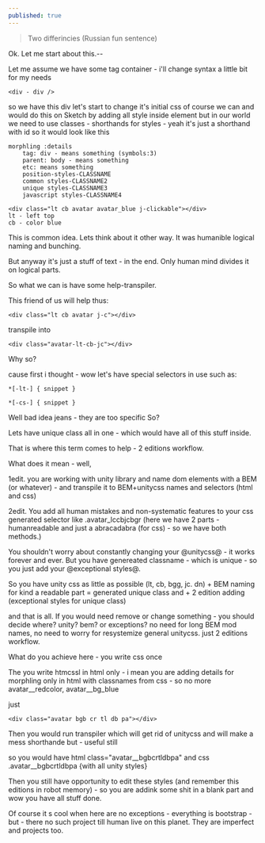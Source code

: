 ```yaml
---
published: true
---
```

> Two differincies (Russian fun sentence)

Ok. Let me start about this.--

Let me assume we have some tag container - i'll change syntax a little bit for my needs

`<div - div />`

so we have this div
let's start to change it's initial css
of course we can and would do this on Sketch by adding all style inside element 
but in our world we need to use classes - shorthands for styles - yeah it's just a shorthand with id
so
it would look like this
```
morphling :details
	tag: div - means something (symbols:3)
    parent: body - means something
    etc: means something
	position-styles-CLASSNAME
    common styles-CLASSNAME2
    unique styles-CLASSNAME3
    javascript styles-CLASSNAME4
```

```
<div class="lt cb avatar avatar_blue j-clickable"></div>
lt - left top
cb - color blue
```
    
This is common idea.
Lets think about it other way.
It was humanible logical naming and bunching.

But anyway it's just a stuff of text - in the end. Only human mind divides it on logical parts.

So what we can is have some help-transpiler.

This friend of us will help thus:

``<div class="lt cb avatar j-c"></div>``

transpile into

`<div class="avatar-lt-cb-jc"></div>`

Why so?

cause first i thought - wow let's have special selectors in use such as:
	
    *[-lt-] { snippet }
    
    *[-cs-] { snippet }
    
Well bad idea jeans - they are too specific
So?

Lets have unique class all in one - which would have all of this stuff inside.

That is where this term comes to help - 2 editions workflow.

What does it mean - well, 

1edit. you are working with unity library and name dom elements with a BEM (or whatever) - and transpile it to BEM+unitycss names and selectors (html and css)

2edit. You add all human mistakes and non-systematic features to your css generated selector like .avatar_lccbjcbgr (here we have 2 parts - humanreadable and just a abracadabra (for css) - so we have both methods.)

You shouldn't worry about constantly changing your @unitycss@ - it works forever and ever. But you have genereated classname - which is unique - so you just add your @exceptional styles@.

So you have
unity css as little as possible (lt, cb, bgg, jc. dn)
+
BEM naming for kind a readable part
= generated unique class 
and + 2 edition adding (exceptional styles for unique class)

and that is all.
If you would need remove or change something - you should decide where? unity? bem? or exceptions?
no need for long BEM mod names, no need to worry for resystemize general unitycss. just 2 editions workflow.

What do you achieve here - you write css once

The you write htmcssl in html only - i mean you are adding details for morphling only in html with classnames from css - so no more avatar__redcolor, avatar__bg_blue

just

`<div class="avatar bgb cr tl db pa"></div>`

Then you would run transpiler which will get rid of unitycss and will make a mess shorthande but - useful still

so you would have html class="avatar__bgbcrtldbpa" and css .avatar__bgbcrtldbpa {with all unity styles}

Then you still have opportunity to edit these styles (and remember this editions in robot memory) - 
so you are addink some shit in a blank part
and wow you have all stuff done. 

Of course it s cool when here are no exceptions - everything is bootstrap - but - there no such project till human live on this planet. They are imperfect and projects too.
